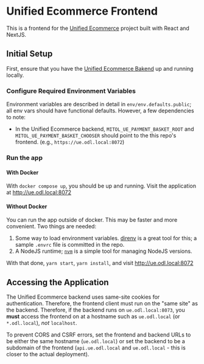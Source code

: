 # Unified Ecommerce Frontend

This is a frontend for the [Unified Ecommerce](https://github.com/mitodl/unified-ecommerce) project built with React and NextJS.

## Initial Setup

First, ensure that you have the [Unified Ecommerce Bakend](https://github.com/mitodl/unified-ecommerce) up and running locally.

### Configure Required Environment Variables

Environment variables are described in detail in `env/env.defaults.public`; all env vars should have functional defaults. However, a few dependencies to note:

- In the Unified Ecommerce backend, `MITOL_UE_PAYMENT_BASKET_ROOT` and `MITOL_UE_PAYMENT_BASKET_CHOOSER` should point to the this repo's frontend. (e.g., `https://ue.odl.local:8072`)

### Run the app

#### With Docker

With `docker compose up`, you should be up and running. Visit the application at http://ue.odl.local:8072

#### Without Docker

You can run the app outside of docker. This may be faster and more convenient. Two things are needed:

1. Some way to load environment variables. [direnv](https://direnv.net/) is a great tool for this; a sample `.envrc` file is committed in the repo.
2. A NodeJS runtime; [`nvm`](https://github.com/nvm-sh/nvm) is a simple tool for managing NodeJS versions.

With that done, `yarn start`, `yarn install`, and visit http://ue.odl.local:8072

## Accessing the Application

The Unified Ecommerce backend uses same-site cookies for authentication. Therefore, the frontend client must run on the "same site" as the backend. Therefore, if the backend runs on `ue.odl.local:8073`, you **must** access the frontend on at a hostname such as `ue.odl.local` (or `*.odl.local`), _not_ `localhost`.

To prevent CORS and CSRF errors, set the frontend and backend URLs to be either the same hostname (`ue.odl.local`) or set the backend to be a subdomain of the frontend (`api.ue.odl.local` and `ue.odl.local` - this is closer to the actual deployment).
